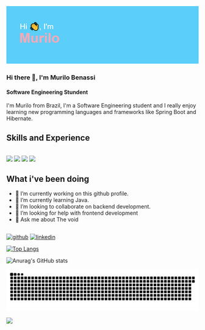 ![Software Engineering Stundent ](https://github.com/BiggeRilo/BiggeRilo/blob/main/Banner.png)

### Hi there 👋, I'm Murilo Benassi 
#### Software Engineering Stundent 

I'm Murilo from Brazil, I'm a Software Engineering student and I really enjoy learning new programming languages and frameworks like Spring Boot and Hibernate.

## Skills and Experience
<div style = "display: inline_block"><br>
<img alingn ="center" height="30" widht = "40" src="https://cdn.jsdelivr.net/gh/devicons/devicon/icons/java/java-original.svg" />
<img alingn ="center" height="30" widht = "40" src="https://cdn.jsdelivr.net/gh/devicons/devicon/icons/cplusplus/cplusplus-original.svg"/>
<img alingn ="center" height="30" widht = "40" src="https://cdn.jsdelivr.net/gh/devicons/devicon/icons/spring/spring-original.svg"/>
<img alingn ="center" height="30" widht = "40" src="https://cdn.jsdelivr.net/gh/devicons/devicon/icons/mysql/mysql-original.svg"/>
</div>

## What i've been doing
* 🔭 I’m currently working on this github profile.
* 🌱 I’m currently learning Java.
* 👯 I’m looking to collaborate on backend development.
* 🤔 I’m looking for help with frontend development
* 💬 Ask me about The void

##

[<img src='https://cdn.jsdelivr.net/npm/simple-icons@3.0.1/icons/github.svg' alt='github' height='40'>](https://github.com/BiggeRilo)  [<img src='https://cdn.jsdelivr.net/npm/simple-icons@3.0.1/icons/linkedin.svg' alt='linkedin' height='40'>](https://www.linkedin.com/in/https://www.linkedin.com/in/murilo-benassi-ramalho-62224720a//)  

[![Top Langs](https://github-readme-stats.vercel.app/api/top-langs/?username=BiggeRilo&layout=compact)](https://github.com/anuraghazra/github-readme-stats)

![Anurag's GitHub stats](https://github-readme-stats.vercel.app/api?username=BiggeRilo&show_icons=true&theme=dracula)

![Snake animation](https://github.com/BiggeRilo/BiggeRilo/blob/output/github-contribution-grid-snake.svg)

![](https://komarev.com/ghpvc/?username=BiggeRilo&color=ff69b4)
